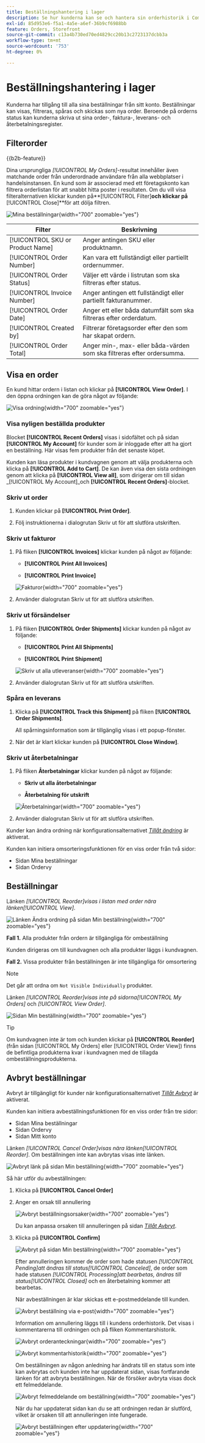 ```yaml
---
title: Beställningshantering i lager
description: Se hur kunderna kan se och hantera sin orderhistorik i Commerce Store.
exl-id: 85d953e6-f5a1-4a5e-a6ef-36b9cf6988bb
feature: Orders, Storefront
source-git-commit: c13a4b730ed70ed4829cc20b13c2723137dcbb3a
workflow-type: tm+mt
source-wordcount: '753'
ht-degree: 0%

---
```


# Beställningshantering i lager

Kunderna har tillgång till alla sina beställningar från sitt konto. Beställningar kan visas, filtreras, spåras och skickas som nya order. Beroende på orderns status kan kunderna skriva ut sina order-, faktura-, leverans- och återbetalningsregister.

## Filterorder

{{b2b-feature}}

Dina ursprungliga _[!UICONTROL My Orders]_-resultat innehåller även matchande order från underordnade användare från alla webbplatser i handelsinstansen. En kund som är associerad med ett företagskonto kan filtrera orderlistan för att snabbt hitta poster i resultaten. Om du vill visa filteralternativen klickar kunden på&#x200B;**[!UICONTROL Filter]**och klickar på&#x200B;**[!UICONTROL Close]**för att dölja filtren.

![Mina beställningar](./assets/account-dashboard-my-orders-b2b.png){width="700" zoomable="yes"}

| Filter | Beskrivning |
| ------ | ----------- |
| [!UICONTROL SKU or Product Name] | Anger antingen SKU eller produktnamn. |
| [!UICONTROL Order Number] | Kan vara ett fullständigt eller partiellt ordernummer. |
| [!UICONTROL Order Status] | Väljer ett värde i listrutan som ska filtreras efter status. |
| [!UICONTROL Invoice Number] | Anger antingen ett fullständigt eller partiellt fakturanummer. |
| [!UICONTROL Order Date] | Anger ett eller båda datumfält som ska filtreras efter orderdatum. |
| [!UICONTROL Created by] | Filtrerar företagsorder efter den som har skapat ordern. |
| [!UICONTROL Order Total] | Anger min-, max- eller båda-värden som ska filtreras efter ordersumma. |

## Visa en order

En kund hittar ordern i listan och klickar på **[!UICONTROL View Order]**. I den öppna ordningen kan de göra något av följande:

![Visa ordning](./assets/customer-account-order-items-ordered.png){width="700" zoomable="yes"}

### Visa nyligen beställda produkter

Blocket **[!UICONTROL Recent Orders]** visas i sidofältet och på sidan **[!UICONTROL My Account]** för kunder som är inloggade efter att ha gjort en beställning. Här visas fem produkter från det senaste köpet.

Kunden kan läsa produkter i kundvagnen genom att välja produkterna och klicka på **[!UICONTROL Add to Cart]**. De kan även visa den sista ordningen genom att klicka på **[!UICONTROL View all]**, som dirigerar om till sidan _[!UICONTROL My Account]_och **[!UICONTROL Recent Orders]**-blocket.

### Skriv ut order

1. Kunden klickar på **[!UICONTROL Print Order]**.

1. Följ instruktionerna i dialogrutan Skriv ut för att slutföra utskriften.

### Skriv ut fakturor

1. På fliken **[!UICONTROL Invoices]** klickar kunden på något av följande:

   - **[!UICONTROL Print All Invoices]**

   - **[!UICONTROL Print Invoice]**

   ![Fakturor](./assets/customer-account-order-invoices.png){width="700" zoomable="yes"}

1. Använder dialogrutan Skriv ut för att slutföra utskriften.

### Skriv ut försändelser

1. På fliken **[!UICONTROL Order Shipments]** klickar kunden på något av följande:

   - **[!UICONTROL Print All Shipments]**

   - **[!UICONTROL Print Shipment]**

   ![Skriv ut alla utleveranser](./assets/customer-account-order-shipments.png){width="700" zoomable="yes"}

1. Använder dialogrutan Skriv ut för att slutföra utskriften.

### Spåra en leverans

1. Klicka på **[!UICONTROL Track this Shipment]** på fliken **[!UICONTROL Order Shipments]**.

   All spårningsinformation som är tillgänglig visas i ett popup-fönster.

1. När det är klart klickar kunden på **[!UICONTROL Close Window]**.

### Skriv ut återbetalningar

1. På fliken **Återbetalningar** klickar kunden på något av följande:

   - **Skriv ut alla återbetalningar**

   - **Återbetalning för utskrift**

   ![Återbetalningar](./assets/customer-account-order-refunds.png){width="700" zoomable="yes"}

1. Använder dialogrutan Skriv ut för att slutföra utskriften.

Kunder kan ändra ordning när konfigurationsalternativet [_Tillåt ändring_](reorders-allow.md) är aktiverat.

Kunden kan initiera omsorteringsfunktionen för en viss order från två sidor:

- Sidan Mina beställningar
- Sidan Ordervy

## Beställningar

Länken _[!UICONTROL Reorder]_visas i listan med order nära länken_[!UICONTROL View]_.

![Länken Ändra ordning på sidan Min beställning](./assets/account-dashboard-reorder.png){width="700" zoomable="yes"}

**Fall 1.** Alla produkter från ordern är tillgängliga för ombeställning

Kunden dirigeras om till kundvagnen och alla produkter läggs i kundvagnen.

**Fall 2.** Vissa produkter från beställningen är inte tillgängliga för omsortering

>[!NOTE]
>
>Det går att ordna om `Not Visible Individually` produkter.

Länken _[!UICONTROL Reorder]_visas inte på sidorna_[!UICONTROL My Orders]_ och _[!UICONTROL View Order]_.

![Sidan Min beställning](./assets/account-dashboard-reorder-grid.png){width="700" zoomable="yes"}

>[!TIP]
>
>Om kundvagnen inte är tom och kunden klickar på **[!UICONTROL Reorder]** (från sidan [!UICONTROL My Orders] eller [!UICONTROL Order View]) finns de befintliga produkterna kvar i kundvagnen med de tillagda ombeställningsprodukterna.

## Avbryt beställningar

Avbryt är tillgängligt för kunder när konfigurationsalternativet [_Tillåt Avbryt_](cancel-allow.md) är aktiverat.

Kunden kan initiera avbeställningsfunktionen för en viss order från tre sidor:

- Sidan Mina beställningar
- Sidan Ordervy
- Sidan Mitt konto

Länken _[!UICONTROL Cancel Order]_visas nära länken_[!UICONTROL Reorder]_. Om beställningen inte kan avbrytas visas inte länken.

![Avbryt länk på sidan Min beställning](./assets/account-dashboard-cancel.png){width="700" zoomable="yes"}

Så här utför du avbeställningen:

1. Klicka på **[!UICONTROL Cancel Order]**

1. Anger en orsak till annullering

   ![Avbryt beställningsorsaker](./assets/cancel-order-reasons.png){width="700" zoomable="yes"}

   Du kan anpassa orsaken till annulleringen på sidan [_Tillåt Avbryt_](cancel-allow.md).

1. Klicka på **[!UICONTROL Confirm]**

   ![Avbryt på sidan Min beställning](./assets/cancel-order.png){width="700" zoomable="yes"}

   Efter annulleringen kommer de order som hade statusen _[!UICONTROL Pending]_att ändras till status_[!UICONTROL Canceled]_, de order som hade statusen _[!UICONTROL Processing]_att bearbetas, ändras till status_[!UICONTROL Closed]_ och en återbetalning kommer att bearbetas.

   När avbeställningen är klar skickas ett e-postmeddelande till kunden.

   ![Avbryt beställning via e-post](./assets/cancel-order-email.png){width="700" zoomable="yes"}

   Information om annullering läggs till i kundens orderhistorik. Det visas i kommentarerna till ordningen och på fliken Kommentarshistorik.

   ![Avbryt orderanteckningar](./assets/cancel-order-notes.png){width="700" zoomable="yes"}

   ![Avbryt kommentarhistorik](./assets/cancel-order-comments.png){width="700" zoomable="yes"}

   Om beställningen av någon anledning har ändrats till en status som inte kan avbrytas och kunden inte har uppdaterat sidan, visas fortfarande länken för att avbryta beställningen. När de försöker avbryta visas dock ett felmeddelande.

   ![Avbryt felmeddelande om beställning](./assets/cancel-order-error-message.png){width="700" zoomable="yes"}

   När du har uppdaterat sidan kan du se att ordningen redan är slutförd, vilket är orsaken till att annulleringen inte fungerade.

   ![Avbryt beställningen efter uppdatering](./assets/cancel-order-after-refresh.png){width="700" zoomable="yes"}
